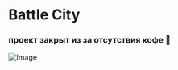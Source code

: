 # Battle City
### проект закрыт из за отсутствия кофе 🍵
![Image](https://github.com/user-attachments/assets/d447fc8d-d35b-4532-b22d-badb09bfe378)
